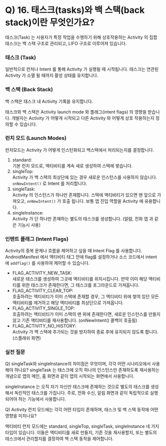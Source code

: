 # Q) 16. 태스크(tasks)와 백 스택(back stack)이란 무엇인가요?

태스크(Task) 는 사용자가 특정 작업을 수행하기 위해 상호작용하는 Activity 의 집합
태스크는 백 스택 구조로 관리되고, LIFO 구조로 이루어져 있습니다.

### 태스크 (Task)
일반적으로 런처나 Intent 를 통해 Activity 가 실행될 때 시작됩니다.
태스크는 연관된 Activity 가 소멸 될 때까지 활성 상태를 유지합니다.

### 백 스택 (Back Stack)
백 스택은 태스크 내 Activity 기록을 유지합니다.

태스크와 백 스택은 Activity launch mode 와 플래그(intent flags) 의
영향을 받습니다. 개발자는 Activity 가 어떻게 시작되고 다른 Activity 와 
어떻게 상호 작용하는지 정의할 수 있습니다.

### 런치 모드 (Launch Modes)
런치모드는 Activity 가 어떻게 인스턴화되고 백스택에서 처리되는지를 결정합니다.

1. standard:<br/>
기본 런치 모드로, 액티비티를 계속 새로 생성하여 스택에 쌓습니다.
2. singleTop:<br/>
Activity 가 백 스택의 최상단에 있는 경우 새로운 인스턴스를 사용하지 않습니다.
`onNewIntent()` 로 Intent 를 처리합니다.
3. singleTask:<br/>
Activity 의 인스턴스가 하나만 존재합니다. 스택에 액티비티가 있으면 맨 앞으로 가져오고,
`onNewIntent()` 가 호출 됩니다. 보통 앱 진입 역할을 Activity 에 유용합니다.
4. singleInstance:<br/>
Activity 가 단 하나만 존재하는 별도의 태스크를 생성합니다. (알람, 전화 앱 과 같은 기능시 사용)

### 인텐트 플래그 (Intent Flags)
Activity의 중복 문제나 흐름을 제어하고 싶을 때 Intent Flag 를 사용합니다.
AndroidManifest 에서 액티비티 태그 안에 flag를 설정하거나
소스 코드에서 intent 에 `addflag()` 를 사용하여 제어할 수 있습니다.

- FLAG_ACTIVITY_NEW_TASK:<br/>
새로운 태스크를 생성하여 그곳에 액티비티를 위치시킵니다.
만약 이미 해당 액티비티를 위한 태스크가 존재한다면, 그 태스크를 포그라운드로 가져옵니다.
- FLAG_ACTIVITY_CLEAR_TOP:<br/>
호출하려는 액티비티가 이미 스택에 존재할 경우, 그 액티비티 위에 쌓여 있던 모든 액티비티를 제거하고
해당 액티비티를 최상단으로 가져옵니다.
- FLAG_ACTIVITY_SINGLE_TOP:<br/>
호출하려는 액티비티가 이미 스택의 맨 위에 존재한다면,
새로운 인스턴스를 만들지 않고 기존 액티비티를 재사용합니다. (onNewIntent() 콜백이 호출됨)
- FLAG_ACTIVITY_NO_HISTORY:<br/>
Activity 가 백 스택에 추가되는 것을 방지하여 종료 후에 유지되지 않도록 합니다. (스플래쉬 화면)



### 실전 질문
Q) singleTask와 singleInstance의 차이점은 무엇이며, 각각 어떤
시나리오에서 사용해야 하나요?
singleTask 는 태스크에 오직 하나의 인스턴스만 존재하도록 재사용하는 개념으로
앱의 메인, 홈 화면과 같이 앱의 시작되는 화면에서 사용합니다.<br/>

singleInstance 는 오직 자기 자신만 태스크에 존재하는 것으로
별도의 태스크를 생성해서 독린적인 태스크를 가집니다.
주로, 전화 수신, 알림 화면과 같이 독립적으로 실행되어야 하는 기능에서 사용합니다.


Q) Activity 런치 모드에는 각각 어떤 타입이 존재하며, 태스크 및
백 스택 동작에 어떤 영향을 미치나요?

액티비티 런치 모드에는 standard, singleTop, singleTask, singleInstance 네 가지 타입이 있습니다.
이들은 액티비티를 새로 만들지, 기존 것을 재사용할지,
또는 별도의 태스크에서 관리할지를 결정하여 백 스택 동작을 제어합니다.